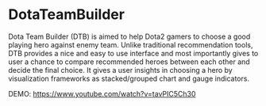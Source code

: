# DotaTeamBuilder

Dota Team Builder (DTB) is aimed to help Dota2 gamers to choose a good playing hero against enemy team. Unlike traditional recommendation tools, DTB provides a nice and easy to use interface and most importantly gives to user a chance to compare recommended heroes between each other and decide the final choice. It gives a user insights in choosing a hero by visualization frameworks as stacked/grouped chart and gauge indicators.

DEMO:
	https://www.youtube.com/watch?v=tavPIC5Ch30
